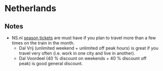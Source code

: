 # Netherlands

## Notes

- NS.nl [season tickets](https://www.ns.nl/en/season-tickets) are must have if you plan to travel more than a few times on the train in the month.
  - Dal Vrij (unlimited weekend + unlimited off peak hours) is great if you travel very often (i.e. work in one city and live in another).
  - Dal Voordeel (40 % discount on weekends + 40 % discount off peak) is good general discount.